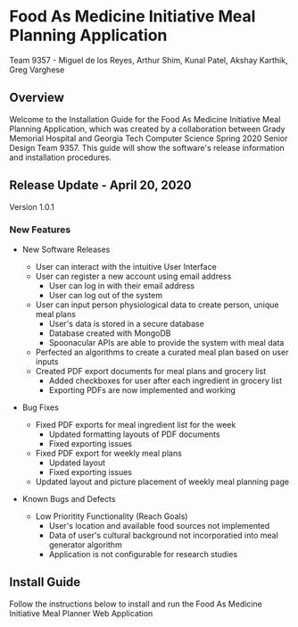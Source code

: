 # Food As Medicine Initiative Meal Planning Application
Team 9357 - Miguel de los Reyes, Arthur Shim, Kunal Patel, Akshay Karthik, Greg Varghese

## Overview
Welcome to the Installation Guide for the Food As Medicine Initiative Meal Planning Application, which was created by a 
collaboration between Grady Memorial Hospital and Georgia Tech Computer Science Spring 2020 Senior Design Team 9357. This guide will show the software's release information and installation procedures. 

## Release Update - April 20, 2020
Version 1.0.1

### New Features
* New Software Releases
  * User can interact with the intuitive User Interface
  * User can register a new account using email address
    * User can log in with their email address
    * User can log out of the system
  * User can input person physiological data to create person, unique meal plans
    * User's data is stored in a secure database 
    * Database created with MongoDB
    * Spoonacular APIs are able to provide the system with meal data
  * Perfected an algorithms to create a curated meal plan based on user inputs
  * Created PDF export documents for meal plans and grocery list
    * Added checkboxes for user after each ingredient in grocery list
    * Exporting PDFs are now implemented and working
  
* Bug Fixes
  * Fixed PDF exports for meal ingredient list for the week
    * Updated formatting layouts of PDF documents
    * Fixed exporting issues 
  * Fixed PDF export for weekly meal plans
    * Updated layout 
    * Fixed exporting issues
  * Updated layout and picture placement of weekly meal planning page
  
* Known Bugs and Defects
  * Low Prioritity Functionality (Reach Goals)
    * User's location and available food sources not implemented
    * Data of user's cultural background not incorporatied into meal generator algorithm
    * Application is not configurable for research studies

## Install Guide
Follow the instructions below to install and run the Food As Medicine Initiative Meal Planner Web Application



  
